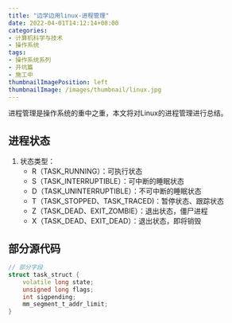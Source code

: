 ```yaml
---
title: "边学边用linux-进程管理"
date: 2022-04-01T14:12:14+08:00
categories:
- 计算机科学与技术
- 操作系统
tags:
- 操作系统系列
- 开坑篇
- 施工中
thumbnailImagePosition: left
thumbnailImage: /images/thumbnail/linux.jpg
---
```

进程管理是操作系统的重中之重，本文将对Linux的进程管理进行总结。
<!--more-->
## 进程状态
1. 状态类型：
    - R（TASK_RUNNING）：可执行状态
    - S（TASK_INTERRUPTIBLE）：可中断的睡眠状态
    - D（TASK_UNINTERRUPTIBLE）：不可中断的睡眠状态
    - T（TASK_STOPPED、TASK_TRACED)：暂停状态、跟踪状态
    - Z（TASK_DEAD、EXIT_ZOMBIE）：退出状态，僵尸进程
    - X（TASK_DEAD、EXIT_DEAD）：退出状态，即将销毁
## 部分源代码
```cpp
// 部分字段
struct task_struct {
    volatile long state;
    unsigned long flags;
    int sigpending;
    mm_segment_t_addr_limit;
}
```